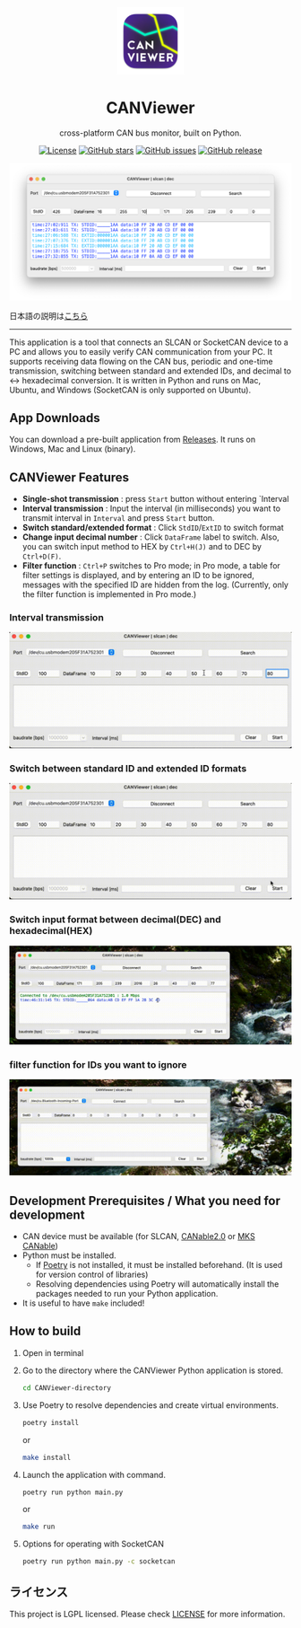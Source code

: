 <div align="center">
    <img src="/asset/icon.png" alt="CANVIEWER LOGO" width="120" />
    <h1>CANViewer</h1>
    <p>cross-platform CAN bus monitor, built on Python.</p>

  [![License](https://img.shields.io/github/license/TomiXRM/CANViewer)](https://github.com/TomiXRM/CANViewer/blob/main/LICENSE)
  [![GitHub stars](https://img.shields.io/github/stars/TomiXRM/CANViewer)](https://github.com/TomiXRM/CANViewer/stargazers)
  [![GitHub issues](https://img.shields.io/github/issues/TomiXRM/CANViewer)](https://github.com/TomiXRM/CANViewer/issues)
  [![GitHub release](https://img.shields.io/github/v/release/TomiXRM/CANViewer)](https://github.com/TomiXRM/CANViewer/releases)
</div>

![image1.png](./asset/image1.png)

日本語の説明は[こちら](./README.jp.md)

---

This application is a tool that connects an SLCAN or SocketCAN device to a PC and allows you to easily verify CAN communication from your PC.
It supports receiving data flowing on the CAN bus, periodic and one-time transmission, switching between standard and extended IDs, and decimal to ↔️ hexadecimal conversion.
It is written in Python and runs on Mac, Ubuntu, and Windows (SocketCAN is only supported on Ubuntu).

## App Downloads

You can download a pre-built application from [Releases](https://github.com/TomiXRM/CANViewer/releases). It runs on Windows, Mac and Linux (binary).

## CANViewer Features

- **Single-shot transmission** : press `Start` button without entering `Interval
- **Interval transmission** : Input the interval (in milliseconds) you want to transmit interval in `Interval` and press `Start` button.
- **Switch standard/extended format** : Click `StdID`/`ExtID` to switch format
- **Change input decimal number** : Click `DataFrame` label to switch. Also, you can switch input method to HEX by `Ctrl+H(J)` and to DEC by `Ctrl+D(F)`.
- **Filter function** : `Ctrl+P` switches to Pro mode; in Pro mode, a table for filter settings is displayed, and by entering an ID to be ignored, messages with the specified ID are hidden from the log. (Currently, only the filter function is implemented in Pro mode.)

### Interval transmission

![interval.gif](./asset/interval.gif)

### Switch between standard ID and extended ID formats

![id_format_switch.gif](./asset/id_format_switch.gif)

### Switch input format between decimal(DEC) and hexadecimal(HEX)

![hex_dec_switch.gif](./asset/hex_dec_switch.gif)

### filter function for IDs you want to ignore

![filter.gi](asset/filter.gif)

## Development Prerequisites / What you need for development

- CAN device must be available (for SLCAN, [CANable2.0](https://canable.io) or [MKS CANable](https://ja.aliexpress.com/item/1005003746105255.html))
- Python must be installed.
  - If [Poetry](https://python-poetry.org) is not installed, it must be installed beforehand. (It is used for version control of libraries)
  - Resolving dependencies using Poetry will automatically install the packages needed to run your Python application.
- It is useful to have `make` included!

## How to build

1. Open in terminal
2. Go to the directory where the CANViewer Python application is stored.

    ``` bash
    cd CANViewer-directory
    ```

3. Use Poetry to resolve dependencies and create virtual environments.

    ``` bash
    poetry install
    ```

   or

   ``` bash
   make install
   ```

4. Launch the application with command.

    ``` bash
    poetry run python main.py
    ```

    or

    ``` bash
    make run
    ```

5. Options for operating with SocketCAN

   ``` bash
   poetry run python main.py -c socketcan
   ```

## ライセンス

This project is LGPL licensed. Please check [LICENSE](LICENSE) for more information.